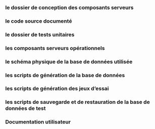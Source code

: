 ### le dossier de conception des composants serveurs
### le code source documenté
### le dossier de tests unitaires 
### les composants serveurs opérationnels
### le schéma physique de la base de données utilisée
### les scripts de génération de la base de données
### les scripts de génération des jeux d’essai
### les scripts de sauvegarde et de restauration de la base de données de test
### Documentation utilisateur

